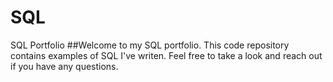 # SQL
SQL Portfolio
##Welcome to my SQL portfolio. This code repository contains examples of SQL I've writen. Feel free to take a look and reach out if you have any questions. 
